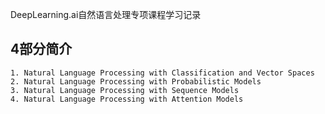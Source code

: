 DeepLearning.ai自然语言处理专项课程学习记录

## 4部分简介

    1. Natural Language Processing with Classification and Vector Spaces
    2. Natural Language Processing with Probabilistic Models
    3. Natural Language Processing with Sequence Models
    4. Natural Language Processing with Attention Models
